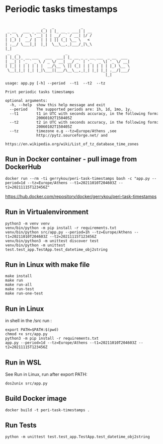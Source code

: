 # Periodic tasks timestamps
```shell_

                 _   _            _    
 _ __   ___ _ __(_) | |_ __ _ ___| | __
| '_ \ / _ \ '__| | | __/ _` / __| |/ /
| |_) |  __/ |  | | | || (_| \__ \   <
| .__/ \___|_|  |_|  \__\__,_|___/_|\_\
|_|
 _   _                     _
| |_(_)_ __ ___   ___  ___| |_ __ _ _ __ ___  _ __  ___
| __| | '_ ` _ \ / _ \/ __| __/ _` | '_ ` _ \| '_ \/ __|
| |_| | | | | | |  __/\__ \ || (_| | | | | | | |_) \__ \
 \__|_|_| |_| |_|\___||___/\__\__,_|_| |_| |_| .__/|___/
                                             |_|

usage: app.py [-h] --period  --t1  --t2  --tz

Print periodic tasks timestamps

optional arguments:
  -h, --help  show this help message and exit
  --period    The supported periods are: 1h, 1d, 1mo, 1y.
  --t1        t1 in UTC with seconds accuracy, in the following form:
              20060102T150405Z
  --t2        t2 in UTC with seconds accuracy, in the following form:
              20060102T150405Z
  --tz        timezone e.g --tz=Europe/Athens ,see
              http://pytz.sourceforge.net/ and
              https://en.wikipedia.org/wiki/List_of_tz_database_time_zones
```
## Run in Docker container - pull image from DockerHub
```shell
docker run --rm -ti gerrykou/peri-task-timestamps bash -c "app.py --period=1d --tz=Europe/Athens --t1=20211010T204603Z --t2=20211115T123456Z"
```
https://hub.docker.com/repository/docker/gerrykou/peri-task-timestamps

## Run in Virtualenvironment
```shell
python3 -m venv venv
venv/bin/python -m pip install -r requirements.txt
venv/bin/python src/app.py --period=1h --tz=Europe/Athens --t1=20211010T204603Z --t2=20211115T123456Z   
venv/bin/python3 -m unittest discover test
venv/bin/python -m unittest test.test_app.TestApp.test_datetime_obj2string
```

## Run in Linux with make file
```shell
make install  
make run  
make run-all  
make run-test
make run-one-test
```

## Run in Linux
in shell in the /src run : 
```shell
export PATH=$PATH:$(pwd)   
chmod +x src/app.py  
python3 -m pip install -r requirements.txt  
app.py --period=1d --tz=Europe/Athens --t1=20211010T204603Z --t2=20211115T123456Z
```

## Run in WSL
See Run in Linux, run after export PATH:  

```shell
dos2unix src/app.py  
```

## Build Docker image
```shell
docker build -t peri-task-timestamps .
```

## Run Tests
```shell
python -m unittest test.test_app.TestApp.test_datetime_obj2string
```
